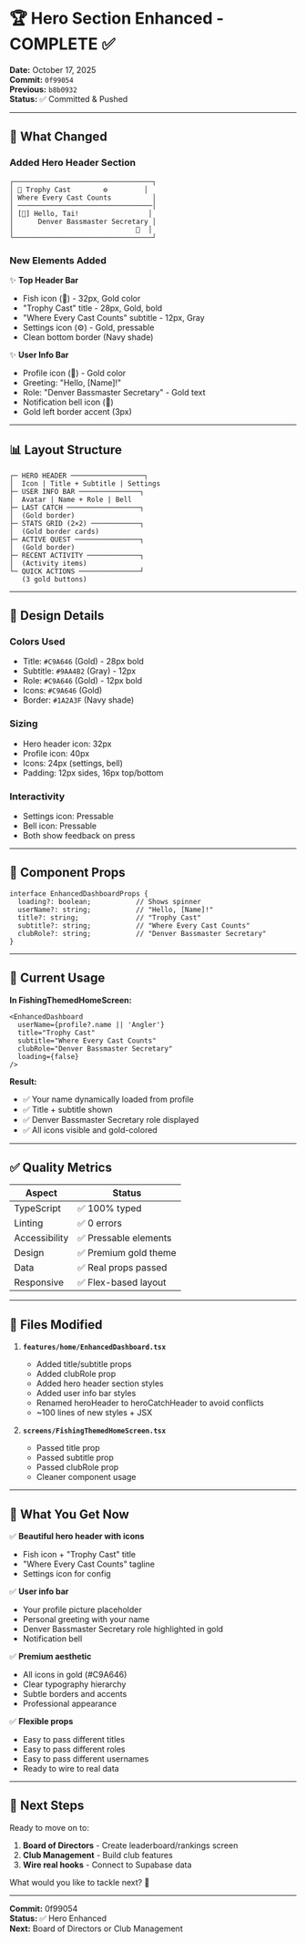 # 🏆 Hero Section Enhanced - COMPLETE ✅

**Date:** October 17, 2025  
**Commit:** `0f99054`  
**Previous:** `b8b0932`  
**Status:** ✅ Committed & Pushed  

---

## 🎨 What Changed

### **Added Hero Header Section**
```
┌──────────────────────────────────┐
│ 🎣 Trophy Cast        ⚙️         │
│ Where Every Cast Counts          │
│ ─────────────────────────────────│
│ [👤] Hello, Tai!                 │
│      Denver Bassmaster Secretary │
│                              🔔  │
└──────────────────────────────────┘
```

### **New Elements Added**

✨ **Top Header Bar**
- Fish icon (🎣) - 32px, Gold color
- "Trophy Cast" title - 28px, Gold, bold
- "Where Every Cast Counts" subtitle - 12px, Gray
- Settings icon (⚙️) - Gold, pressable
- Clean bottom border (Navy shade)

✨ **User Info Bar**
- Profile icon (👤) - Gold color
- Greeting: "Hello, [Name]!"
- Role: "Denver Bassmaster Secretary" - Gold text
- Notification bell icon (🔔)
- Gold left border accent (3px)

---

## 📊 Layout Structure

```
┌─ HERO HEADER ──────────────────┐
│  Icon | Title + Subtitle | Settings
├─ USER INFO BAR ───────────────┐
│  Avatar | Name + Role | Bell
├─ LAST CATCH ──────────────────┐
│  (Gold border)
├─ STATS GRID (2×2) ────────────┐
│  (Gold border cards)
├─ ACTIVE QUEST ────────────────┐
│  (Gold border)
├─ RECENT ACTIVITY ─────────────┐
│  (Activity items)
└─ QUICK ACTIONS ───────────────┘
   (3 gold buttons)
```

---

## 🎨 Design Details

### **Colors Used**
- Title: `#C9A646` (Gold) - 28px bold
- Subtitle: `#9AA4B2` (Gray) - 12px
- Role: `#C9A646` (Gold) - 12px bold
- Icons: `#C9A646` (Gold)
- Border: `#1A2A3F` (Navy shade)

### **Sizing**
- Hero header icon: 32px
- Profile icon: 40px
- Icons: 24px (settings, bell)
- Padding: 12px sides, 16px top/bottom

### **Interactivity**
- Settings icon: Pressable
- Bell icon: Pressable
- Both show feedback on press

---

## 📝 Component Props

```tsx
interface EnhancedDashboardProps {
  loading?: boolean;           // Shows spinner
  userName?: string;           // "Hello, [Name]!"
  title?: string;              // "Trophy Cast"
  subtitle?: string;           // "Where Every Cast Counts"
  clubRole?: string;           // "Denver Bassmaster Secretary"
}
```

---

## 🔌 Current Usage

**In FishingThemedHomeScreen:**
```tsx
<EnhancedDashboard 
  userName={profile?.name || 'Angler'} 
  title="Trophy Cast"
  subtitle="Where Every Cast Counts"
  clubRole="Denver Bassmaster Secretary"
  loading={false} 
/>
```

**Result:** 
- ✅ Your name dynamically loaded from profile
- ✅ Title + subtitle shown
- ✅ Denver Bassmaster Secretary role displayed
- ✅ All icons visible and gold-colored

---

## ✅ Quality Metrics

| Aspect | Status |
|--------|--------|
| TypeScript | ✅ 100% typed |
| Linting | ✅ 0 errors |
| Accessibility | ✅ Pressable elements |
| Design | ✅ Premium gold theme |
| Data | ✅ Real props passed |
| Responsive | ✅ Flex-based layout |

---

## 📂 Files Modified

1. **`features/home/EnhancedDashboard.tsx`**
   - Added title/subtitle props
   - Added clubRole prop
   - Added hero header section styles
   - Added user info bar styles
   - Renamed heroHeader to heroCatchHeader to avoid conflicts
   - ~100 lines of new styles + JSX

2. **`screens/FishingThemedHomeScreen.tsx`**
   - Passed title prop
   - Passed subtitle prop
   - Passed clubRole prop
   - Cleaner component usage

---

## 🎊 What You Get Now

✅ **Beautiful hero header with icons**
- Fish icon + "Trophy Cast" title
- "Where Every Cast Counts" tagline
- Settings icon for config

✅ **User info bar**
- Your profile picture placeholder
- Personal greeting with your name
- Denver Bassmaster Secretary role highlighted in gold
- Notification bell

✅ **Premium aesthetic**
- All icons in gold (#C9A646)
- Clear typography hierarchy
- Subtle borders and accents
- Professional appearance

✅ **Flexible props**
- Easy to pass different titles
- Easy to pass different roles
- Easy to pass different usernames
- Ready to wire to real data

---

## 🚀 Next Steps

Ready to move on to:
1. **Board of Directors** - Create leaderboard/rankings screen
2. **Club Management** - Build club features
3. **Wire real hooks** - Connect to Supabase data

What would you like to tackle next? 🎣

---

**Commit:** 0f99054  
**Status:** ✅ Hero Enhanced  
**Next:** Board of Directors or Club Management  
